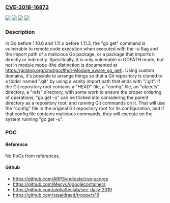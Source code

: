 ### [CVE-2018-16873](https://cve.mitre.org/cgi-bin/cvename.cgi?name=CVE-2018-16873)
![](https://img.shields.io/static/v1?label=Product&message=golang&color=blue)
![](https://img.shields.io/static/v1?label=Version&message=1.10.6%20&color=brightgreen)
![](https://img.shields.io/static/v1?label=Version&message=1.11.3%20&color=brightgreen)
![](https://img.shields.io/static/v1?label=Vulnerability&message=CWE-20&color=brightgreen)

### Description

In Go before 1.10.6 and 1.11.x before 1.11.3, the "go get" command is vulnerable to remote code execution when executed with the -u flag and the import path of a malicious Go package, or a package that imports it directly or indirectly. Specifically, it is only vulnerable in GOPATH mode, but not in module mode (the distinction is documented at https://golang.org/cmd/go/#hdr-Module_aware_go_get). Using custom domains, it's possible to arrange things so that a Git repository is cloned to a folder named ".git" by using a vanity import path that ends with "/.git". If the Git repository root contains a "HEAD" file, a "config" file, an "objects" directory, a "refs" directory, with some work to ensure the proper ordering of operations, "go get -u" can be tricked into considering the parent directory as a repository root, and running Git commands on it. That will use the "config" file in the original Git repository root for its configuration, and if that config file contains malicious commands, they will execute on the system running "go get -u".

### POC

#### Reference
No PoCs from references.

#### Github
- https://github.com/ARPSyndicate/cve-scores
- https://github.com/Mecyu/googlecontainers
- https://github.com/alphaSeclab/sec-daily-2019
- https://github.com/staaldraad/troopers19

